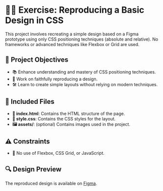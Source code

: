 # 🏴‍☠️ Exercise: Reproducing a Basic Design in CSS

This project involves recreating a simple design based on a Figma prototype using only CSS positioning techniques (absolute and relative). No frameworks or advanced techniques like Flexbox or Grid are used.

## 🎯 Project Objectives

- 📚 Enhance understanding and mastery of CSS positioning techniques.
- 🎨 Work on faithfully reproducing a design.
- 🛠️ Learn to create simple layouts without relying on modern techniques.

## 📂 Included Files

- **📄 index.html**: Contains the HTML structure of the page.
- **🎨 style.css**: Contains the CSS styles for the layout.
- **🖼️ assets/**: (optional) Contains images used in the project.

## ⚠️ Constraints

- 🚫 No use of Flexbox, CSS Grid, or JavaScript.

## 🔍 Design Preview

The reproduced design is available on [Figma](https://www.figma.com/file/0O0tU0ZVFisqXcPLAt4COv/Exercise?type=design&node-id=4%3A2&mode=dev).
